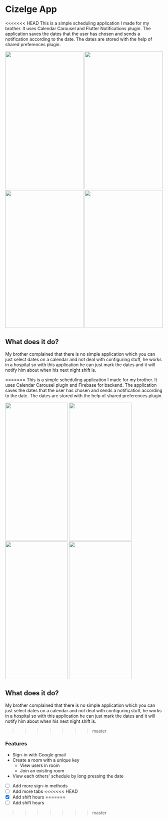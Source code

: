 # Cizelge App

<<<<<<< HEAD
This is a simple scheduling application I made for my brother. It uses Calendar Carousel and Flutter Notifications plugin. The application saves the dates that the user has chosen and sends a notification according to the date. The dates are stored with the help of shared preferences plugin.



<img src="https://user-images.githubusercontent.com/32751228/77929729-ac60ed80-72b2-11ea-8102-407fdb5837b9.png" width="250" height="440"/>
<img src="https://user-images.githubusercontent.com/32751228/77929799-c39fdb00-72b2-11ea-9461-bbe2ad568900.png" width="250" height="440"/>
<img src="https://user-images.githubusercontent.com/32751228/77929989-f6e26a00-72b2-11ea-91a4-03ea6e63c59e.png" width="250" height="440"/>
<img src="https://user-images.githubusercontent.com/32751228/77930443-9273da80-72b3-11ea-9c91-6ec1b289468d.png" width="250" height="440"/>


## What does it do?
My brother complained that there is no simple application which you can just select dates on a calendar and not deal with configuring stuff, he works in a hospital so with this application he can just mark the dates and it will notify him about when his next night shift is.


=======
This is a simple scheduling application I made for my brother. It uses Calendar Carousel plugin and Firebase for backend. The application saves the dates that the user has chosen and sends a notification according to the date. The dates are stored with the help of shared preferences plugin.


<p float = "left">
    <img src="https://user-images.githubusercontent.com/32751228/77929729-ac60ed80-72b2-11ea-8102-407fdb5837b9.png" width="200" height="440"/>
    <img src="https://user-images.githubusercontent.com/32751228/77929799-c39fdb00-72b2-11ea-9461-bbe2ad568900.png" width="200" height="440"/>
    <img src="https://user-images.githubusercontent.com/32751228/77929989-f6e26a00-72b2-11ea-91a4-03ea6e63c59e.png" width="200" height="440"/>
 <img src="https://user-images.githubusercontent.com/32751228/77930443-9273da80-72b3-11ea-9c91-6ec1b289468d.png" width="200" height="440"/>
</p>

## What does it do?
My brother complained that there is no simple application which you can just select dates on a calendar and not deal with configuring stuff, he works in a hospital so with this application he can just mark the dates and it will notify him about when his next night shift is.


>>>>>>> master
### Features
- Sign-in with Google gmail 
- Create a room with a unique key
    - View users in room
    - Join an existing room
- View each others' schedule by long pressing the date
- [ ] Add more sign-in methods
- [ ] Add more tabs
<<<<<<< HEAD
- [x] Add shift hours
=======
- [ ] Add shift hours
>>>>>>> master
